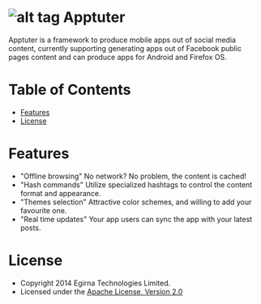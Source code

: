 ![alt tag](https://raw.github.com/egirna/apptuter/master/artwork/apptuter-logo-mod.png)
 Apptuter
========
Apptuter is a framework to produce mobile apps out of social media content, currently supporting generating apps out of Facebook public pages content and can produce apps for Android and Firefox OS.

# Table of Contents
 
* [Features](#features)
* [License](#license)
 
# <a name="features"></a>Features
* "Offline browsing" No network? No problem, the content is cached!
* "Hash commands" Utilize specialized hashtags to control the content format and appearance.
* "Themes selection" Attractive color schemes, and willing to add your favourite one.
* "Real time updates" Your app users can sync the app with your latest posts.

# <a name="license"></a>License
* Copyright 2014 Egirna Technologies Limited.
* Licensed under the [Apache License, Version 2.0](http://opensource.org/licenses/Apache-2.0)




